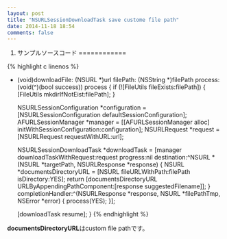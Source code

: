 ```yaml
---
layout: post
title: "NSURLSessionDownloadTask save custome file path"
date: 2014-11-18 18:54
comments: false
---
```


1) サンプルソースコード
============

{% highlight c linenos %}
- (void)downloadFile: (NSURL *)url filePath: (NSString *)filePath process:(void(^)(bool success)) process
{
    if (![FileUtils fileExists:filePath]) {
        [FileUtils mkdirIfNotEist:filePath];
    }
    
    NSURLSessionConfiguration *configuration = [NSURLSessionConfiguration defaultSessionConfiguration];
    AFURLSessionManager *manager = [[AFURLSessionManager alloc] initWithSessionConfiguration:configuration];
    NSURLRequest *request = [NSURLRequest requestWithURL:url];
    
    NSURLSessionDownloadTask *downloadTask = [manager downloadTaskWithRequest:request progress:nil destination:^NSURL *(NSURL *targetPath, NSURLResponse *response) {
        NSURL *documentsDirectoryURL = [NSURL fileURLWithPath:filePath isDirectory:YES];
        return [documentsDirectoryURL URLByAppendingPathComponent:[response suggestedFilename]];
    } completionHandler:^(NSURLResponse *response, NSURL *filePathTmp, NSError *error) {
        process(YES);
    }];
    
    [downloadTask resume];
}
{% endhighlight %}

**documentsDirectoryURL**はcustom file pathです。
